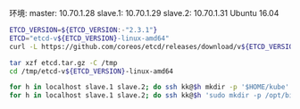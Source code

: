 
环境:
master: 10.70.1.28
slave.1: 10.70.1.29
slave.2: 10.70.1.31
Ubuntu 16.04

```sh
ETCD_VERSION=${ETCD_VERSION:-"2.3.1"}
ETCD="etcd-v${ETCD_VERSION}-linux-amd64"
curl -L https://github.com/coreos/etcd/releases/download/v${ETCD_VERSION}/${ETCD}.tar.gz -o etcd.tar.gz

tar xzf etcd.tar.gz -C /tmp
cd /tmp/etcd-v${ETCD_VERSION}-linux-amd64

for h in localhost slave.1 slave.2; do ssh kk@$h mkdir -p '$HOME/kube' && scp -r etcd* kk@$h:~/kube; done
for h in localhost slave.1 slave.2; do ssh kk@$h 'sudo mkdir -p /opt/bin && sudo mv $HOME/kube/* /opt/bin && rm -rf $home/kube/*'; done
```

